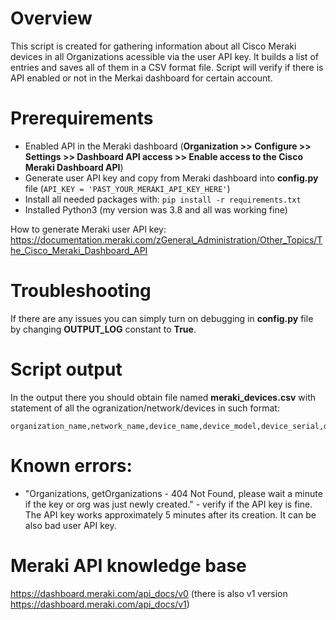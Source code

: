 # Overview
This script is created for gathering information about all Cisco Meraki devices in all Organizations acessible via the user API key. It builds a list of entries and  saves all of them in a CSV format file.
Script will verify if there is API enabled or not in the Merkai dashboard for certain account.

# Prerequirements
* Enabled API in the Meraki dashboard (**Organization >> Configure >> Settings >> Dashboard API access >>  Enable access to the Cisco Meraki Dashboard API**)
* Generate user API key and copy from Meraki dashboard into **config.py** file (```API_KEY = 'PAST_YOUR_MERAKI_API_KEY_HERE'```)
* Install all needed packages with: ```pip install -r requirements.txt```
* Installed Python3 (my version was 3.8 and all was working fine)

How to generate Meraki user API key:
https://documentation.meraki.com/zGeneral_Administration/Other_Topics/The_Cisco_Meraki_Dashboard_API

# Troubleshooting
If there are any issues you can simply turn on debugging in **config.py** file by changing **OUTPUT_LOG** constant to **True**.

# Script output
In the output there you should obtain file named **meraki_devices.csv** with statement of all the ogranization/network/devices in such format:

```
organization_name,network_name,device_name,device_model,device_serial,device_IP
```

# Known errors:
* "Organizations, getOrganizations - 404 Not Found, please wait a minute if the key or org was just newly created." - verify if the API key is fine. The API key works approximately 5 minutes after its creation. It can be also bad user API key.

# Meraki API knowledge base
https://dashboard.meraki.com/api_docs/v0 (there is also v1 version https://dashboard.meraki.com/api_docs/v1)
